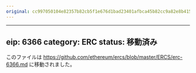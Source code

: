 ```yaml
---
original: cc997050104e82357b82cb5f1e676d1bad23401afbca45b82cc9a82e8b4156b2
---
```


---
eip: 6366
category: ERC
status: 移動済み
---

このファイルは https://github.com/ethereum/ercs/blob/master/ERCS/erc-6366.md に移動されました。
